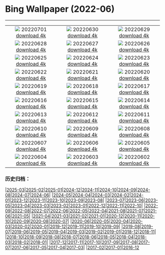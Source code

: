 # Bing Wallpaper (2022-06)
**************
| | | |
| :----: | :----: | :----: |
| ![](https://www.bing.com/th?id=OHR.WeatherGirls_DE-DE7340141862_1920x1080.jpg) 20220701 [download 4k](https://www.bing.com/th?id=OHR.WeatherGirls_DE-DE7340141862_UHD.jpg) | ![](https://www.bing.com/th?id=OHR.AcramanCrater_DE-DE1372697861_1920x1080.jpg) 20220630 [download 4k](https://www.bing.com/th?id=OHR.AcramanCrater_DE-DE1372697861_UHD.jpg) | ![](https://www.bing.com/th?id=OHR.PhangNgaBay_DE-DE1183484972_1920x1080.jpg) 20220629 [download 4k](https://www.bing.com/th?id=OHR.PhangNgaBay_DE-DE1183484972_UHD.jpg) |
| ![](https://www.bing.com/th?id=OHR.TafilaletOasis_DE-DE0997469504_1920x1080.jpg) 20220628 [download 4k](https://www.bing.com/th?id=OHR.TafilaletOasis_DE-DE0997469504_UHD.jpg) | ![](https://www.bing.com/th?id=OHR.ValensoleLavender_DE-DE0767050848_1920x1080.jpg) 20220627 [download 4k](https://www.bing.com/th?id=OHR.ValensoleLavender_DE-DE0767050848_UHD.jpg) | ![](https://www.bing.com/th?id=OHR.BBMomCub_DE-DE9961022833_1920x1080.jpg) 20220626 [download 4k](https://www.bing.com/th?id=OHR.BBMomCub_DE-DE9961022833_UHD.jpg) |
| ![](https://www.bing.com/th?id=OHR.MuenchenWelt_DE-DE9487283103_1920x1080.jpg) 20220625 [download 4k](https://www.bing.com/th?id=OHR.MuenchenWelt_DE-DE9487283103_UHD.jpg) | ![](https://www.bing.com/th?id=OHR.CenoteDiver_DE-DE9154723254_1920x1080.jpg) 20220624 [download 4k](https://www.bing.com/th?id=OHR.CenoteDiver_DE-DE9154723254_UHD.jpg) | ![](https://www.bing.com/th?id=OHR.MostarBridge_DE-DE8884260244_1920x1080.jpg) 20220623 [download 4k](https://www.bing.com/th?id=OHR.MostarBridge_DE-DE8884260244_UHD.jpg) |
| ![](https://www.bing.com/th?id=OHR.AmazonianEcuador_DE-DE8387887234_1920x1080.jpg) 20220622 [download 4k](https://www.bing.com/th?id=OHR.AmazonianEcuador_DE-DE8387887234_UHD.jpg) | ![](https://www.bing.com/th?id=OHR.GlastonburySolstice_DE-DE8254627770_1920x1080.jpg) 20220621 [download 4k](https://www.bing.com/th?id=OHR.GlastonburySolstice_DE-DE8254627770_UHD.jpg) | ![](https://www.bing.com/th?id=OHR.SwallowtailFlower_DE-DE7932090217_1920x1080.jpg) 20220620 [download 4k](https://www.bing.com/th?id=OHR.SwallowtailFlower_DE-DE7932090217_UHD.jpg) |
| ![](https://www.bing.com/th?id=OHR.SchwanAischgrund_DE-DE7167881210_1920x1080.jpg) 20220619 [download 4k](https://www.bing.com/th?id=OHR.SchwanAischgrund_DE-DE7167881210_UHD.jpg) | ![](https://www.bing.com/th?id=OHR.CelebratingSurfing_DE-DE5773891471_1920x1080.jpg) 20220618 [download 4k](https://www.bing.com/th?id=OHR.CelebratingSurfing_DE-DE5773891471_UHD.jpg) | ![](https://www.bing.com/th?id=OHR.Balsamroot_DE-DE5210042500_1920x1080.jpg) 20220617 [download 4k](https://www.bing.com/th?id=OHR.Balsamroot_DE-DE5210042500_UHD.jpg) |
| ![](https://www.bing.com/th?id=OHR.SeonamTemple_DE-DE1559380447_1920x1080.jpg) 20220616 [download 4k](https://www.bing.com/th?id=OHR.SeonamTemple_DE-DE1559380447_UHD.jpg) | ![](https://www.bing.com/th?id=OHR.ClingmansDome_DE-DE1419431068_1920x1080.jpg) 20220615 [download 4k](https://www.bing.com/th?id=OHR.ClingmansDome_DE-DE1419431068_UHD.jpg) | ![](https://www.bing.com/th?id=OHR.MuseumMile_DE-DE1271432019_1920x1080.jpg) 20220614 [download 4k](https://www.bing.com/th?id=OHR.MuseumMile_DE-DE1271432019_UHD.jpg) |
| ![](https://www.bing.com/th?id=OHR.OkavangoElephant_DE-DE1110473749_1920x1080.jpg) 20220613 [download 4k](https://www.bing.com/th?id=OHR.OkavangoElephant_DE-DE1110473749_UHD.jpg) | ![](https://www.bing.com/th?id=OHR.KampLintfortGarten_DE-DE0909224487_1920x1080.jpg) 20220612 [download 4k](https://www.bing.com/th?id=OHR.KampLintfortGarten_DE-DE0909224487_UHD.jpg) | ![](https://www.bing.com/th?id=OHR.MisoolIsland_DE-DE0612073033_1920x1080.jpg) 20220611 [download 4k](https://www.bing.com/th?id=OHR.MisoolIsland_DE-DE0612073033_UHD.jpg) |
| ![](https://www.bing.com/th?id=OHR.CRPoppies_DE-DE0447763489_1920x1080.jpg) 20220610 [download 4k](https://www.bing.com/th?id=OHR.CRPoppies_DE-DE0447763489_UHD.jpg) | ![](https://www.bing.com/th?id=OHR.SweetheartAbbey_DE-DE0298966642_1920x1080.jpg) 20220609 [download 4k](https://www.bing.com/th?id=OHR.SweetheartAbbey_DE-DE0298966642_UHD.jpg) | ![](https://www.bing.com/th?id=OHR.CommonDolphin_DE-DE0146658430_1920x1080.jpg) 20220608 [download 4k](https://www.bing.com/th?id=OHR.CommonDolphin_DE-DE0146658430_UHD.jpg) |
| ![](https://www.bing.com/th?id=OHR.HaagaRhododendron_DE-DE0023275997_1920x1080.jpg) 20220607 [download 4k](https://www.bing.com/th?id=OHR.HaagaRhododendron_DE-DE0023275997_UHD.jpg) | ![](https://www.bing.com/th?id=OHR.MuehleWarnstedt_DE-DE9891281597_1920x1080.jpg) 20220606 [download 4k](https://www.bing.com/th?id=OHR.MuehleWarnstedt_DE-DE9891281597_UHD.jpg) | ![](https://www.bing.com/th?id=OHR.RapadalenSNP_DE-DE9609049104_1920x1080.jpg) 20220605 [download 4k](https://www.bing.com/th?id=OHR.RapadalenSNP_DE-DE9609049104_UHD.jpg) |
| ![](https://www.bing.com/th?id=OHR.BannerPeak_DE-DE9454389675_1920x1080.jpg) 20220604 [download 4k](https://www.bing.com/th?id=OHR.BannerPeak_DE-DE9454389675_UHD.jpg) | ![](https://www.bing.com/th?id=OHR.MoabCycling_DE-DE9269517257_1920x1080.jpg) 20220603 [download 4k](https://www.bing.com/th?id=OHR.MoabCycling_DE-DE9269517257_UHD.jpg) | ![](https://www.bing.com/th?id=OHR.QueenJubilee_DE-DE3688722248_1920x1080.jpg) 20220602 [download 4k](https://www.bing.com/th?id=OHR.QueenJubilee_DE-DE3688722248_UHD.jpg) |

### 历史归档：

|[2025-03](2025-03/2025-03.md)|[2025-02](2025-02/2025-02.md)|[2025-01](2025-01/2025-01.md)|[2024-12](2024-12/2024-12.md)|[2024-11](2024-11/2024-11.md)|[2024-10](2024-10/2024-10.md)|[2024-09](2024-09/2024-09.md)|[2024-08](2024-08/2024-08.md)|[2024-07](2024-07/2024-07.md)|[2024-06](2024-06/2024-06.md)|
|[2024-05](2024-05/2024-05.md)|[2024-04](2024-04/2024-04.md)|[2024-03](2024-03/2024-03.md)|[2024-02](2024-02/2024-02.md)|[2024-01](2024-01/2024-01.md)|[2023-12](2023-12/2023-12.md)|[2023-11](2023-11/2023-11.md)|[2023-10](2023-10/2023-10.md)|[2023-09](2023-09/2023-09.md)|[2023-08](2023-08/2023-08.md)|
|[2023-07](2023-07/2023-07.md)|[2023-06](2023-06/2023-06.md)|[2023-05](2023-05/2023-05.md)|[2023-04](2023-04/2023-04.md)|[2023-03](2023-03/2023-03.md)|[2023-02](2023-02/2023-02.md)|[2023-01](2023-01/2023-01.md)|[2022-12](2022-12/2022-12.md)|[2022-11](2022-11/2022-11.md)|[2022-10](2022-10/2022-10.md)|
|[2022-09](2022-09/2022-09.md)|[2022-08](2022-08/2022-08.md)|[2022-07](2022-07/2022-07.md)|[2022-06](2022-06/2022-06.md)|[2022-05](2022-05/2022-05.md)|[2022-04](2022-04/2022-04.md)|[2021-08](2021-08/2021-08.md)|[2021-07](2021-07/2021-07.md)|[2021-06](2021-06/2021-06.md)|[2021-05](2021-05/2021-05.md)|
|[2021-04](2021-04/2021-04.md)|[2021-03](2021-03/2021-03.md)|[2021-02](2021-02/2021-02.md)|[2021-01](2021-01/2021-01.md)|[2020-12](2020-12/2020-12.md)|[2020-11](2020-11/2020-11.md)|[2020-10](2020-10/2020-10.md)|[2020-09](2020-09/2020-09.md)|[2020-08](2020-08/2020-08.md)|[2020-07](2020-07/2020-07.md)|
|[2020-06](2020-06/2020-06.md)|[2020-05](2020-05/2020-05.md)|[2020-04](2020-04/2020-04.md)|[2020-03](2020-03/2020-03.md)|[2020-02](2020-02/2020-02.md)|[2020-01](2020-01/2020-01.md)|[2019-12](2019-12/2019-12.md)|[2019-11](2019-11/2019-11.md)|[2019-10](2019-10/2019-10.md)|[2019-09](2019-09/2019-09.md)|
|[2019-08](2019-08/2019-08.md)|[2019-07](2019-07/2019-07.md)|[2019-06](2019-06/2019-06.md)|[2019-05](2019-05/2019-05.md)|[2019-04](2019-04/2019-04.md)|[2019-03](2019-03/2019-03.md)|[2019-02](2019-02/2019-02.md)|[2019-01](2019-01/2019-01.md)|[2018-12](2018-12/2018-12.md)|[2018-11](2018-11/2018-11.md)|
|[2018-10](2018-10/2018-10.md)|[2018-09](2018-09/2018-09.md)|[2018-08](2018-08/2018-08.md)|[2018-07](2018-07/2018-07.md)|[2018-06](2018-06/2018-06.md)|[2018-05](2018-05/2018-05.md)|[2018-04](2018-04/2018-04.md)|[2018-03](2018-03/2018-03.md)|[2018-02](2018-02/2018-02.md)|[2018-01](2018-01/2018-01.md)|
|[2017-12](2017-12/2017-12.md)|[2017-11](2017-11/2017-11.md)|[2017-10](2017-10/2017-10.md)|[2017-09](2017-09/2017-09.md)|[2017-08](2017-08/2017-08.md)|[2017-07](2017-07/2017-07.md)|[2017-06](2017-06/2017-06.md)|[2017-05](2017-05/2017-05.md)|[2017-04](2017-04/2017-04.md)|[2017-03](2017-03/2017-03.md)|
|[2017-02](2017-02/2017-02.md)|[2017-01](2017-01/2017-01.md)|[2016-12](2016-12/2016-12.md)